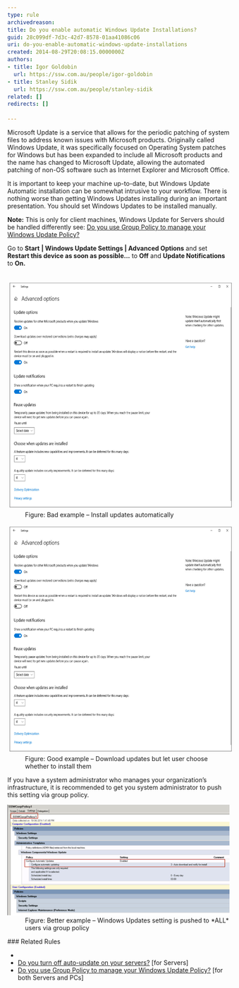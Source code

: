 ```yaml
---
type: rule
archivedreason: 
title: Do you enable automatic Windows Update Installations?
guid: 28c099df-7d3c-42d7-8578-01aa41086c06
uri: do-you-enable-automatic-windows-update-installations
created: 2014-08-29T20:08:15.0000000Z
authors:
- title: Igor Goldobin
  url: https://ssw.com.au/people/igor-goldobin
- title: Stanley Sidik
  url: https://ssw.com.au/people/stanley-sidik
related: []
redirects: []

---
```


Microsoft Update is a service that allows for the periodic patching of system files to address known issues with Microsoft products. Originally called Windows Update, it was specifically focused on Operating System patches for Windows but has been expanded to include all Microsoft products and the name has changed to Microsoft Update, allowing the automated patching of non-OS software such as Internet Explorer and Microsoft Office.

<!--endintro-->

It is important to keep your machine up-to-date, but Windows Update Automatic installation can be somewhat intrusive to your workflow. There is nothing worse than getting Windows Updates installing during an important presentation. You should set Windows Updates to be installed manually.

**Note:** This is only for client machines, Windows Update for Servers should be handled differently see: [Do you use Group Policy to manage your Windows Update Policy?](/Do-you-use-Group-Policy-to-manage-your-Windows-Update-Policy)

Go to      **Start** **| Windows Update Settings | Advanced Options** and set  **Restart this device as soon as possible...** to  **Off** and  **Update Notifications** to  **On.**
<dl class="badImage"><dt>
      <br>
      <img src="WindowsUpdateBadExample.jpg" alt="WindowsUpdateBadExample.jpg" style="margin:5px;width:623px;height:510px;">
      <br>
   </dt><dd>Figure: Bad example – Install updates automatically<br></dd></dl><dl class="goodImage"><dt><img src="Windows Update Good Example.jpg" alt="Windows Update Good Example.jpg" style="margin:5px;width:623px;height:510px;"><br></dt><dd>Figure: Good example – Download updates but let user choose whether to install them</dd></dl>
If you have a system administrator who manages your organization’s infrastructure, it is recommended to get you system administrator to push this setting via group policy.
<dl class="goodImage"><dt>
      <img src="win-update-3.jpg" alt="">
      <br>
   </dt><dd>Figure: Better example – Windows Updates setting is pushed to *ALL* users via group policy<br></dd></dl>
###  Related Rules


* 
* [Do you turn off auto-update on your servers?](/Do-you-turn-off-auto-update-on-your-servers) [for Servers]
* [Do you use Group Policy to manage your Windows Update Policy?](/Do-you-use-Group-Policy-to-manage-your-Windows-Update-Policy) [for both Servers and PCs]
